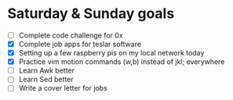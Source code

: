 # Saturday & Sunday goals

- [ ] Complete code challenge for 0x 
- [x] Complete job apps for teslar software
- [x] Setting up a few raspberry pis on my local network today
- [x] Practice vim motion commands (w,b) instead of jkl; everywhere
- [ ] Learn Awk better
- [ ] Learn Sed better
- [ ] Write a cover letter for jobs
